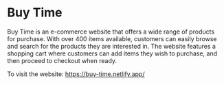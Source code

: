 # Buy Time 

Buy Time is an e-commerce website that offers a wide range of products for purchase. With over 400 items available, customers can easily browse and search for the products they are interested in. The website features a shopping cart where customers can add items they wish to purchase, and then proceed to checkout when ready. 

To visit the website: https://buy-time.netlify.app/


